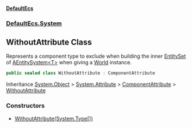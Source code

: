 #### [DefaultEcs](./index.md 'index')
### [DefaultEcs.System](./DefaultEcs-System.md 'DefaultEcs.System')
## WithoutAttribute Class
Represents a component type to exclude when building the inner [EntitySet](./DefaultEcs-EntitySet.md 'DefaultEcs.EntitySet') of [AEntitySystem&lt;T&gt;](./DefaultEcs-System-AEntitySystem-T-.md 'DefaultEcs.System.AEntitySystem&lt;T&gt;') when giving a [World](./DefaultEcs-World.md 'DefaultEcs.World') instance.  
```C#
public sealed class WithoutAttribute : ComponentAttribute
```
Inheritance [System.Object](https://docs.microsoft.com/en-us/dotnet/api/System.Object 'System.Object') &gt; [System.Attribute](https://docs.microsoft.com/en-us/dotnet/api/System.Attribute 'System.Attribute') &gt; [ComponentAttribute](./DefaultEcs-System-ComponentAttribute.md 'DefaultEcs.System.ComponentAttribute') &gt; [WithoutAttribute](./DefaultEcs-System-WithoutAttribute.md 'DefaultEcs.System.WithoutAttribute')  
### Constructors
- [WithoutAttribute(System.Type[])](./DefaultEcs-System-WithoutAttribute-WithoutAttribute(System-Type--).md 'DefaultEcs.System.WithoutAttribute.WithoutAttribute(System.Type[])')
